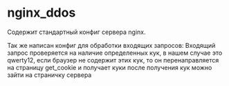 # nginx_ddos

Содержит стандартный конфиг сервера nginx.

Так же написан конфиг для обработки входящих запросов:
                             Входящий запрос проверяется на наличие определенных кук, в нашем случае это qwerty12,
                             если браузер не содержит этих кук, то он перенаправляется  на страницу get_cookie  и получает куки
                             после получения кук можно зайти на страничку сервера
